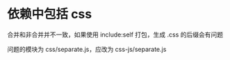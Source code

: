 # 依赖中包括 css

合并和非合并并不一致，如果使用 include:self 打包，生成 .css 的后缀会有问题

问题的模块为 css/separate.js，应改为 css-js/separate.js
